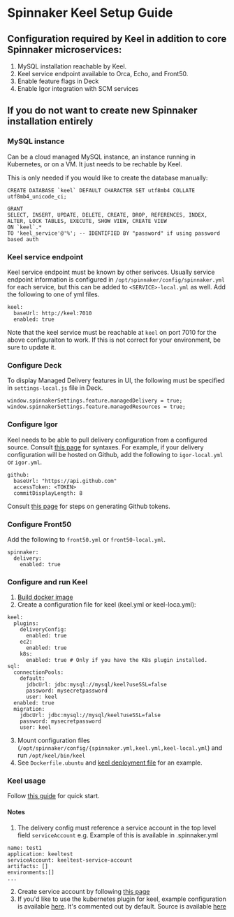 # Spinnaker Keel Setup Guide

## Configuration required by Keel in addition to core Spinnaker microservices:
  1. MySQL installation reachable by Keel.
  2. Keel service endpoint available to Orca, Echo, and Front50.
  3. Enable feature flags in Deck
  4. Enable Igor integration with SCM services
  
## If you do not want to create new Spinnaker installation entirely 
### MySQL instance
  Can be a cloud managed MySQL instance, an instance running in Kubernetes, or on a VM. It just needs to be rechable by Keel.

  This is only needed if you would like to create the database manually:
  ```
  CREATE DATABASE `keel` DEFAULT CHARACTER SET utf8mb4 COLLATE utf8mb4_unicode_ci;

  GRANT
  SELECT, INSERT, UPDATE, DELETE, CREATE, DROP, REFERENCES, INDEX, ALTER, LOCK TABLES, EXECUTE, SHOW VIEW, CREATE VIEW
  ON `keel`.*
  TO 'keel_service'@'%'; -- IDENTIFIED BY "password" if using password based auth
  ```
### Keel service endpoint
  Keel service endpoint must be known by other serivces. Usually service endpoint information is configured in `/opt/spinnaker/config/spinnaker.yml` for each service, but this can be added to `<SERVICE>-local.yml` as well. Add the following to one of yml files.
  ```
  keel:
    baseUrl: http://keel:7010
    enabled: true
  ```
  Note that the keel service must be reachable at `keel` on port 7010 for the above configuraiton to work. If this is not correct for your environment, be sure to update it. 

### Configure Deck
  To display Managed Delivery features in UI, the following must be specified in `settings-local.js` file in Deck.
  ```
  window.spinnakerSettings.feature.managedDelivery = true;
  window.spinnakerSettings.feature.managedResources = true;
  ```
  
### Configure Igor 
  Keel needs to be able to pull delivery configuration from a configured source. Consult [this page](https://github.com/spinnaker/igor#integration-with-scm-services) for syntaxes. For example, if your delivery configuration will be hosted on Github, add the following to `igor-local.yml` or `igor.yml`.
  ```
  github:
    baseUrl: "https://api.github.com"
    accessToken: <TOKEN>
    commitDisplayLength: 8
  ```
  Consult [this page](https://spinnaker.io/setup/artifacts/github/#prerequisites) for steps on generating Github tokens.

### Configure Front50
  Add the following to `front50.yml` or `front50-local.yml`.
  ```
  spinnaker:
    delivery:
      enabled: true
  ```

### Configure and run Keel
  1. [Build docker image](#build-binary-and-docker-image)
  2. Create a configuration file for keel (keel.yml or keel-loca.yml):
  ```
  keel:
    plugins:
      deliveryConfig:
        enabled: true
      ec2:
        enabled: true
      k8s:
        enabled: true # Only if you have the K8s plugin installed.
  sql:
    connectionPools:
      default:
        jdbcUrl: jdbc:mysql://mysql/keel?useSSL=false
        password: mysecretpassword 
        user: keel
    enabled: true
    migration:
      jdbcUrl: jdbc:mysql://mysql/keel?useSSL=false
      password: mysecretpassword
      user: keel
  ```
  3. Mount configuration files (`/opt/spinnaker/config/{spinnaker.yml,keel.yml,keel-local.yml`) and run `/opt/keel/bin/keel`
  4. See `Dockerfile.ubuntu` and [keel deployment file](kustomization-base/keel/base/deployment.yml) for an example.


### Keel usage
Follow [this guide](https://spinnaker.io/guides/user/managed-delivery/getting-started/) for quick start. 

#### Notes
1. The delivery config must reference a service account in the top level field `serviceAccount` e.g. Example of this is available in .spinnaker.yml
  ```
  name: test1
  application: keeltest
  serviceAccount: keeltest-service-account
  artifacts: []
  environments:[]
  ...
  ```
2. Create service account by following [this page](https://spinnaker.io/setup/security/authorization/service-accounts/)
3. If you'd like to use the kubernetes plugin for keel, example configuration is available [here](spinnaker-config/overlays/keel/local/keel-local.yml). It's commented out by default. Source is available [here](https://github.com/nimakaviani/managed-delivery-k8s-plugin)




